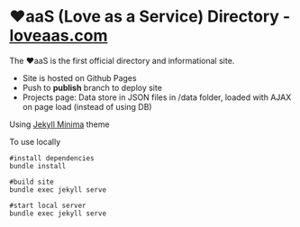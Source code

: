 # ❤aaS (Love as a Service) Directory - [loveaas.com](https://loveaas.com)
The ❤aaS is the first official directory and informational site.

- Site is hosted on Github Pages
- Push to **publish** branch to deploy site
- Projects page: Data store in JSON files in /data folder, loaded with AJAX on page load (instead of using DB)

Using [Jekyll Minima](https://github.com/jekyll/minima) theme 

To use locally
```
#install dependencies
bundle install

#build site
bundle exec jekyll serve 

#start local server
bundle exec jekyll serve 
```
